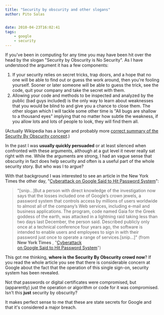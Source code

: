 ```yaml
---
title: "Security by obscurity and other slogans"
author: Pito Salas


date: 2010-04-23T16:02:41
tags:
    - google
    - security
---
```




If you've been in computing for any time you may have been hit over the head
by the slogan "Security by Obscurity is No Security". As I have understood the
argument it has a few components:

  1. If your security relies on secret tricks, trap doors, and a hope that no one will be able to find out or guess the work around, then you're fooling yourself. Sooner or later someone will be able to guess the trick, see the code, quit your company and take the secret with them.
  2. Allowing your code and methods to be inspected and analyzed by the public (bad guys included) is the only way to learn about weaknesses that you would be blind to and give you a chance to close them. The other slogan which I will tackle some other time is "All bugs are shallow to a thousand eyes" implying that no matter how subtle the weakness, if you allow lots and lots of people to look, they will find them all.

(Actually Wikipedia has a longer and probably more [correct summary of the
Security By Obscurity
concept](<http://en.wikipedia.org/wiki/Security_through_obscurity>).)

In the past I was **usually quickly persuaded** or at least silenced when
confronted with these arguments, although at a gut level it never really sat
right with me. While the arguments are strong, I had an vague sense that
obscurity in fact does help security and often is a useful part of the whole
security story. But who was I to argue?

With that background I was interested to see an article in the New York Times
the other day, "[Cyberattack on Google Said to Hit Password
System](<http://www.nytimes.com/2010/04/20/technology/20google.html>)":

> "[snip…]But a person with direct knowledge of the investigation now says
> that the losses included one of Google’s crown jewels, a password system
> that controls access by millions of users worldwide to almost all of the
> company’s Web services, including e-mail and business applications. The
> program, code named Gaia for the Greek goddess of the earth, was attacked in
> a lightning raid taking less than two days last December, the person said.
> Described publicly only once at a technical conference four years ago, the
> software is intended to enable users and employees to sign in with their
> password just once to operate a range of services.[snip…]" (from **New York
> Times** , "[Cyberattack  
>  on Google Said to Hit Password
> System](<http://www.nytimes.com/2010/04/20/technology/20google.html>)")

This got me thinking, **where is the Security By Obscurity crowd now**? If you
read the whole article you see that there is considerable concern at Google
about the fact that the operation of this single sign-on, security system has
been revealed.

Not that passwords or digital certificates were compromised, but (apparently)
just the operation or algorithm or code for it was compromised. Isn't this
**just** security by obscurity?

It makes perfect sense to me that these are state secrets for Google and that
it's considered a major breach.


